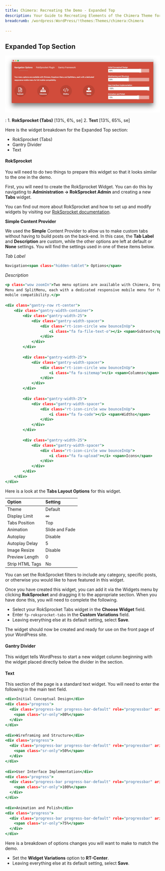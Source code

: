 ```yaml
---
title: Chimera: Recreating the Demo - Expanded Top
description: Your Guide to Recreating Elements of the Chimera Theme for WordPress
breadcrumb: /wordpress:WordPress/!themes:Themes/chimera:Chimera

---
```


Expanded Top Section
-----

![Expanded Top](assets/demo_4.jpeg)

:   1. **RokSprocket (Tabs)** [13%, 6%, se]
    2. **Text** [13%, 65%, se]

Here is the widget breakdown for the Expanded Top section:

* RokSprocket (Tabs)
* Gantry Divider
* Text

#### RokSprocket

You will need to do two things to prepare this widget so that it looks similar to the one in the demo.

First, you will need to create the RokSprocket Widget. You can do this by navigating to **Administration -> RokSprocket Admin** and creating a new **Tabs** widget.

You can find out more about RokSprocket and how to set up and modify widgets by visiting our [RokSprocket documentation](../../plugins/roksprocket).

**Simple Content Provider**

We used the **Simple** Content Provider to allow us to make custom tabs without having to build posts on the back-end. In this case, the **Tab Label** and **Description** are custom, while the other options are left at default or **None** settings. You will find the settings used in one of these items below.

*Tab Label*

~~~ .html
Navigation<span class="hidden-tablet"> Options</span>
~~~

*Description*

~~~ .html
<p class="wow zoomIn">Two menu options are available with Chimera, Dropdown
Menu and SplitMenu, each with a dedicated responsive mobile menu for full
mobile compatibility.</p>

<div class="gantry-row rt-center">
    <div class="gantry-width-container">
        <div class="gantry-width-25">
            <div class="gantry-width-spacer">
                <div class="rt-icon-circle wow bounceInUp">
                    <i class="fa fa-file-text-o"></i> <span>Subtext</span>
                </div>
            </div>
        </div>

        <div class="gantry-width-25">
            <div class="gantry-width-spacer">
                <div class="rt-icon-circle wow bounceInUp">
                    <i class="fa fa-sitemap"></i> <span>Columns</span>
                </div>
            </div>
        </div>

        <div class="gantry-width-25">
            <div class="gantry-width-spacer">
                <div class="rt-icon-circle wow bounceInUp">
                    <i class="fa fa-code"></i> <span>Widths</span>
                </div>
            </div>
        </div>

        <div class="gantry-width-25">
            <div class="gantry-width-spacer">
                <div class="rt-icon-circle wow bounceInUp">
                    <i class="fa fa-upload"></i> <span>Icons</span>
                </div>
            </div>
        </div>
    </div>
</div>
~~~

Here is a look at the **Tabs Layout Options** for this widget.

| Option          | Setting        |
| :-------------- | :------------  |
| Theme           | Default        |
| Display Limit   | ∞              |
| Tabs Position   | Top            |
| Animation       | Slide and Fade |
| Autoplay        | Disable        |
| Autoplay Delay  | 5              |
| Image Resize    | Disable        |
| Preview Length  | 0              |
| Strip HTML Tags | No             |

You can set the RokSprocket filters to include any category, specific posts, or otherwise you would like to have featured in this widget.

Once you have created this widget, you can add it via the Widgets menu by clicking **RokSprocket** and dragging it to the appropriate section. When you have done this, you will need to complete the following.

* Select your RokSprocket Tabs widget in the **Choose Widget** field.
* Enter `fp-roksprocket-tabs` in the **Custom Variations** field.
* Leaving everything else at its default setting, select **Save**.

The widget should now be created and ready for use on the front page of your WordPress site.

#### Gantry Divider

This widget tells WordPress to start a new widget column beginning with the widget placed directly below the divider in the section.

#### Text

This section of the page is a standard text widget. You will need to enter the following in the main text field.

~~~ .html
<div>Initial Conceptual Design</div>
<div class="progress">
  <div class="progress-bar progress-bar-default" role="progressbar" aria-valuenow="80" aria-valuemin="0" aria-valuemax="100" style="width: 80%">
    <span class="sr-only">80%</span>
  </div>
</div>

<div>Wireframing and Structure</div>
<div class="progress">
  <div class="progress-bar progress-bar-default" role="progressbar" aria-valuenow="50" aria-valuemin="0" aria-valuemax="100" style="width: 50%">
    <span class="sr-only">50%</span>
  </div>
</div>

<div>User Interface Implementation</div>
<div class="progress">
  <div class="progress-bar progress-bar-default" role="progressbar" aria-valuenow="100" aria-valuemin="0" aria-valuemax="100" style="width: 100%">
    <span class="sr-only">100%</span>
  </div>
</div>

<div>Animation and Polish</div>
<div class="progress">
  <div class="progress-bar progress-bar-default" role="progressbar" aria-valuenow="75" aria-valuemin="0" aria-valuemax="100" style="width: 75%">
    <span class="sr-only">75%</span>
  </div>
</div>
~~~

Here is a breakdown of options changes you will want to make to match the demo.

* Set the **Widget Variations** option to **RT-Center**.
* Leaving everything else at its default setting, select **Save**.
